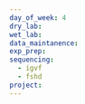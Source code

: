 ```yaml
---
day_of_week: 4
dry_lab: 
wet_lab: 
data_maintanence: 
exp_prep: 
sequencing:
  - igvf
  - fshd
project:
---
```

